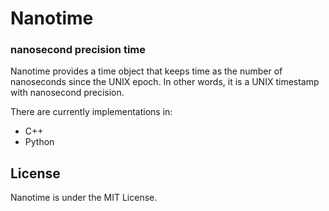 # Nanotime

### nanosecond precision time

Nanotime provides a time object that keeps time as the number of nanoseconds
since the UNIX epoch. In other words, it is a UNIX timestamp with nanosecond
precision.

There are currently implementations in:

 * C++
 * Python

## License

Nanotime is under the MIT License.

